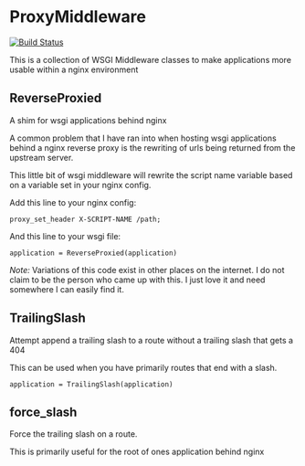ProxyMiddleware
===============

[![Build Status](https://travis-ci.org/Kellel/ProxyMiddleware.svg?branch=master)](https://travis-ci.org/Kellel/ProxyMiddleware)

This is a collection of WSGI Middleware classes to make applications more usable within a nginx environment

ReverseProxied
--------------

A shim for wsgi applications behind nginx

A common problem that I have ran into when hosting wsgi applications behind a nginx reverse proxy is the rewriting of urls being returned from the upstream server.

This little bit of wsgi middleware will rewrite the script name variable based on a variable set in your nginx config.

Add this line to your nginx config:

    proxy_set_header X-SCRIPT-NAME /path;

And this line to your wsgi file:

    application = ReverseProxied(application)


*Note:* Variations of this code exist in other places on the internet. I do not claim to be the person who came up with this. I just love it and need somewhere I can easily find it.

TrailingSlash
-------------

Attempt append a trailing slash to a route without a trailing slash that gets a 404

This can be used when you have primarily routes that end with a slash.

    application = TrailingSlash(application)

force_slash
-----------

Force the trailing slash on a route.

This is primarily useful for the root of ones application behind nginx

